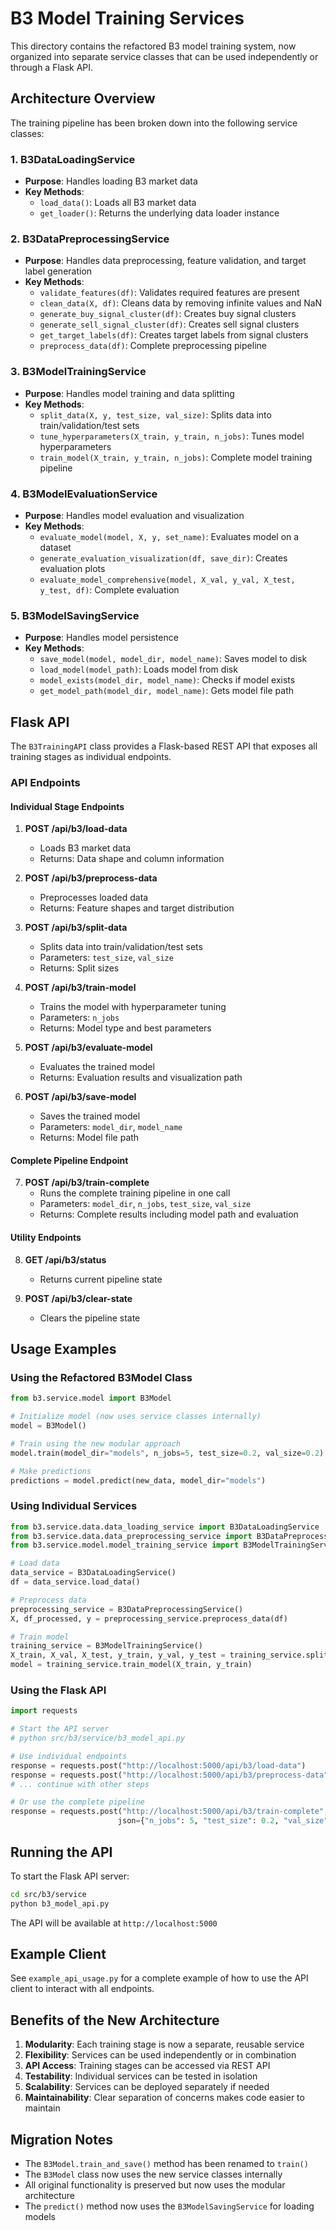 # B3 Model Training Services

This directory contains the refactored B3 model training system, now organized into separate service classes that can be used independently or through a Flask API.

## Architecture Overview

The training pipeline has been broken down into the following service classes:

### 1. B3DataLoadingService
- **Purpose**: Handles loading B3 market data
- **Key Methods**:
  - `load_data()`: Loads all B3 market data
  - `get_loader()`: Returns the underlying data loader instance

### 2. B3DataPreprocessingService
- **Purpose**: Handles data preprocessing, feature validation, and target label generation
- **Key Methods**:
  - `validate_features(df)`: Validates required features are present
  - `clean_data(X, df)`: Cleans data by removing infinite values and NaN
  - `generate_buy_signal_cluster(df)`: Creates buy signal clusters
  - `generate_sell_signal_cluster(df)`: Creates sell signal clusters
  - `get_target_labels(df)`: Creates target labels from signal clusters
  - `preprocess_data(df)`: Complete preprocessing pipeline

### 3. B3ModelTrainingService
- **Purpose**: Handles model training and data splitting
- **Key Methods**:
  - `split_data(X, y, test_size, val_size)`: Splits data into train/validation/test sets
  - `tune_hyperparameters(X_train, y_train, n_jobs)`: Tunes model hyperparameters
  - `train_model(X_train, y_train, n_jobs)`: Complete model training pipeline

### 4. B3ModelEvaluationService
- **Purpose**: Handles model evaluation and visualization
- **Key Methods**:
  - `evaluate_model(model, X, y, set_name)`: Evaluates model on a dataset
  - `generate_evaluation_visualization(df, save_dir)`: Creates evaluation plots
  - `evaluate_model_comprehensive(model, X_val, y_val, X_test, y_test, df)`: Complete evaluation

### 5. B3ModelSavingService
- **Purpose**: Handles model persistence
- **Key Methods**:
  - `save_model(model, model_dir, model_name)`: Saves model to disk
  - `load_model(model_path)`: Loads model from disk
  - `model_exists(model_dir, model_name)`: Checks if model exists
  - `get_model_path(model_dir, model_name)`: Gets model file path

## Flask API

The `B3TrainingAPI` class provides a Flask-based REST API that exposes all training stages as individual endpoints.

### API Endpoints

#### Individual Stage Endpoints

1. **POST /api/b3/load-data**
   - Loads B3 market data
   - Returns: Data shape and column information

2. **POST /api/b3/preprocess-data**
   - Preprocesses loaded data
   - Returns: Feature shapes and target distribution

3. **POST /api/b3/split-data**
   - Splits data into train/validation/test sets
   - Parameters: `test_size`, `val_size`
   - Returns: Split sizes

4. **POST /api/b3/train-model**
   - Trains the model with hyperparameter tuning
   - Parameters: `n_jobs`
   - Returns: Model type and best parameters

5. **POST /api/b3/evaluate-model**
   - Evaluates the trained model
   - Returns: Evaluation results and visualization path

6. **POST /api/b3/save-model**
   - Saves the trained model
   - Parameters: `model_dir`, `model_name`
   - Returns: Model file path

#### Complete Pipeline Endpoint

7. **POST /api/b3/train-complete**
   - Runs the complete training pipeline in one call
   - Parameters: `model_dir`, `n_jobs`, `test_size`, `val_size`
   - Returns: Complete results including model path and evaluation

#### Utility Endpoints

8. **GET /api/b3/status**
   - Returns current pipeline state

9. **POST /api/b3/clear-state**
   - Clears the pipeline state

## Usage Examples

### Using the Refactored B3Model Class

```python
from b3.service.model import B3Model

# Initialize model (now uses service classes internally)
model = B3Model()

# Train using the new modular approach
model.train(model_dir="models", n_jobs=5, test_size=0.2, val_size=0.2)

# Make predictions
predictions = model.predict(new_data, model_dir="models")
```

### Using Individual Services

```python
from b3.service.data.data_loading_service import B3DataLoadingService
from b3.service.data.data_preprocessing_service import B3DataPreprocessingService
from b3.service.model.model_training_service import B3ModelTrainingService

# Load data
data_service = B3DataLoadingService()
df = data_service.load_data()

# Preprocess data
preprocessing_service = B3DataPreprocessingService()
X, df_processed, y = preprocessing_service.preprocess_data(df)

# Train model
training_service = B3ModelTrainingService()
X_train, X_val, X_test, y_train, y_val, y_test = training_service.split_data(X, y)
model = training_service.train_model(X_train, y_train)
```

### Using the Flask API

```python
import requests

# Start the API server
# python src/b3/service/b3_model_api.py

# Use individual endpoints
response = requests.post("http://localhost:5000/api/b3/load-data")
response = requests.post("http://localhost:5000/api/b3/preprocess-data")
# ... continue with other steps

# Or use the complete pipeline
response = requests.post("http://localhost:5000/api/b3/train-complete", 
                        json={"n_jobs": 5, "test_size": 0.2, "val_size": 0.2})
```

## Running the API

To start the Flask API server:

```bash
cd src/b3/service
python b3_model_api.py
```

The API will be available at `http://localhost:5000`

## Example Client

See `example_api_usage.py` for a complete example of how to use the API client to interact with all endpoints.

## Benefits of the New Architecture

1. **Modularity**: Each training stage is now a separate, reusable service
2. **Flexibility**: Services can be used independently or in combination
3. **API Access**: Training stages can be accessed via REST API
4. **Testability**: Individual services can be tested in isolation
5. **Scalability**: Services can be deployed separately if needed
6. **Maintainability**: Clear separation of concerns makes code easier to maintain

## Migration Notes

- The `B3Model.train_and_save()` method has been renamed to `train()`
- The `B3Model` class now uses the new service classes internally
- All original functionality is preserved but now uses the modular architecture
- The `predict()` method now uses the `B3ModelSavingService` for loading models




